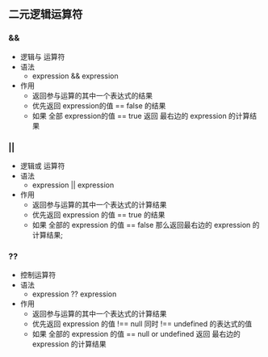 ## 二元逻辑运算符

### && 
- 逻辑与 运算符
- 语法
    - expression && expression
- 作用
    -  返回参与运算的其中一个表达式的结果
    -  优先返回 expression的值 == false 的结果
    -  如果 全部 expression的值 == true  返回 最右边的 expression 的计算结果


### ||
- 逻辑或 运算符
- 语法
    - expression || expression
- 作用
    - 返回参与运算的其中一个表达式的计算结果
    - 优先返回 expression 的值 == true 的结果
    - 如果 全部的 expression 的值 == false 那么返回最右边的 expression 的计算结果;

### ??
- 控制运算符
- 语法
    - expression ?? expression
- 作用
    - 返回参与运算的其中一个表达式的计算结果
    - 优先返回 expression 的值 !== null 同时 !== undefined 的表达式的值
    - 如果 全部的 expression 的值 == null or undefined 返回 最右边的 expression 的计算结果